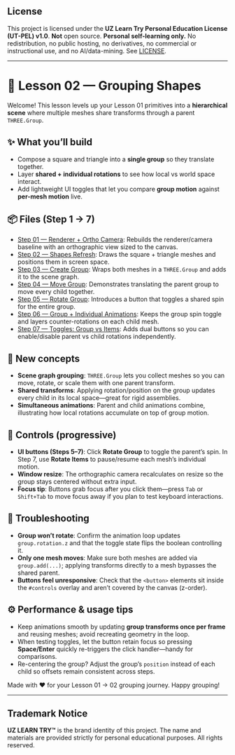 ## License
This project is licensed under the **UZ Learn Try Personal Education License (UT-PEL) v1.0**.
**Not** open source. **Personal self-learning only.** No redistribution, no public hosting, no derivatives, no commercial or instructional use, and no AI/data-mining. See [LICENSE](../LICENSE).

---

# 🎯 Lesson 02 — Grouping Shapes

Welcome! This lesson levels up your Lesson 01 primitives into a **hierarchical scene** where multiple meshes share transforms through a parent `THREE.Group`.

## ✨ What you’ll build
- Compose a square and triangle into a **single group** so they translate together.
- Layer **shared + individual rotations** to see how local vs world space interact.
- Add lightweight UI toggles that let you compare **group motion** against **per-mesh motion** live.

## 📦 Files (Step 1 → 7)
- [Step 01 — Renderer + Ortho Camera](./02-01-renderer.html): Rebuilds the renderer/camera baseline with an orthographic view sized to the canvas.
- [Step 02 — Shapes Refresh](./02-02-shapes.html): Draws the square + triangle meshes and positions them in screen space.
- [Step 03 — Create Group](./02-03-group-create.html): Wraps both meshes in a `THREE.Group` and adds it to the scene graph.
- [Step 04 — Move Group](./02-04-group-move.html): Demonstrates translating the parent group to move every child together.
- [Step 05 — Rotate Group](./02-05-group-rotate.html): Introduces a button that toggles a shared spin for the entire group.
- [Step 06 — Group + Individual Animations](./02-06-group-and-individual.html): Keeps the group spin toggle and layers counter-rotations on each child mesh.
- [Step 07 — Toggles: Group vs Items](./02-07-toggles.html): Adds dual buttons so you can enable/disable parent vs child rotations independently.

## 🧠 New concepts
- **Scene graph grouping**: `THREE.Group` lets you collect meshes so you can move, rotate, or scale them with one parent transform.
- **Shared transforms**: Applying rotation/position on the group updates every child in its local space—great for rigid assemblies.
- **Simultaneous animations**: Parent and child animations combine, illustrating how local rotations accumulate on top of group motion.

## 🎹 Controls (progressive)
- **UI buttons (Steps 5–7)**: Click **Rotate Group** to toggle the parent’s spin. In Step 7, use **Rotate Items** to pause/resume each mesh’s individual motion.
- **Window resize**: The orthographic camera recalculates on resize so the group stays centered without extra input.
- **Focus tip**: Buttons grab focus after you click them—press `Tab` or `Shift+Tab` to move focus away if you plan to test keyboard interactions.

## 🧩 Troubleshooting
- **Group won’t rotate**: Confirm the animation loop updates `group.rotation.z` and that the toggle state flips the boolean controlling it.
- **Only one mesh moves**: Make sure both meshes are added via `group.add(...)`; applying transforms directly to a mesh bypasses the shared parent.
- **Buttons feel unresponsive**: Check that the `<button>` elements sit inside the `#controls` overlay and aren’t covered by the canvas (z-order).

## ⚙️ Performance & usage tips
- Keep animations smooth by updating **group transforms once per frame** and reusing meshes; avoid recreating geometry in the loop.
- When testing toggles, let the button retain focus so pressing **Space/Enter** quickly re-triggers the click handler—handy for comparisons.
- Re-centering the group? Adjust the group’s `position` instead of each child so offsets remain consistent across steps.

Made with ❤️ for your Lesson 01 → 02 grouping journey.
Happy grouping!

---

## Trademark Notice

**UZ LEARN TRY™** is the brand identity of this project.
The name and materials are provided strictly for personal educational purposes.
All rights reserved.
